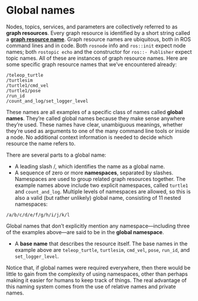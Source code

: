 # Global names

Nodes, topics, services, and parameters are collectively referred to as **graph resources**. Every graph 
resource is identified by a short string called a [**graph resource name**](http://wiki.ros.org/Names). 
Graph resource names are ubiquitous, both in ROS command lines and in code. Both `rosnode` info and 
`ros::init` expect node names; both `rostopic echo` and the constructor for `ros::- Publisher` expect
topic names. All of these are instances of graph resource names. Here are some specific graph resource 
names that we’ve encountered already:

```
/teleop_turtle 
/turtlesim
/turtle1/cmd_vel 
/turtle1/pose
/run_id 
/count_and_log/set_logger_level
```

These names are all examples of a specific class of names called **global names**. They’re called global 
names because they make sense anywhere they’re used. These names have clear, unambiguous meanings, whether 
they’re used as arguments to one of the many command line tools or inside a node. No additional context 
information is needed to decide which resource the name refers to. 

There are several parts to a global name:

- A leading slash /, which identifies the name as a global name.
- A sequence of zero or more **namespaces**, separated by slashes. Namespaces are used to group related 
graph resources together. The example names above include two explicit namespaces, called `turtle1` and 
`count_and_log`. Multiple levels of namespaces are allowed, so this is also a valid (but rather unlikely) 
global name, consisting of 11 nested namespaces:

```
/a/b/c/d/e/f/g/h/i/j/k/l
```

Global names that don’t explicitly mention any namespace—including three of the examples above—are said to 
be in the **global namespace**.

- A **base name** that describes the resource itself. The base names in the example above are `teleop_turtle`, 
`turtlesim`, `cmd_vel`, `pose`, `run_id`, and `set_logger_level`.

Notice that, if global names were required everywhere, then there would be little to gain from the complexity 
of using namespaces, other than perhaps making it easier for humans to keep track of things. The real advantage 
of this naming system comes from the use of relative names and private names.

